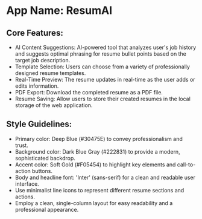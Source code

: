# **App Name**: ResumAI

## Core Features:

- AI Content Suggestions: AI-powered tool that analyzes user's job history and suggests optimal phrasing for resume bullet points based on the target job description.
- Template Selection: Users can choose from a variety of professionally designed resume templates.
- Real-Time Preview: The resume updates in real-time as the user adds or edits information.
- PDF Export: Download the completed resume as a PDF file.
- Resume Saving: Allow users to store their created resumes in the local storage of the web application.

## Style Guidelines:

- Primary color: Deep Blue (#30475E) to convey professionalism and trust.
- Background color: Dark Blue Gray (#222831) to provide a modern, sophisticated backdrop.
- Accent color: Soft Gold (#F05454) to highlight key elements and call-to-action buttons.
- Body and headline font: 'Inter' (sans-serif) for a clean and readable user interface.
- Use minimalist line icons to represent different resume sections and actions.
- Employ a clean, single-column layout for easy readability and a professional appearance.